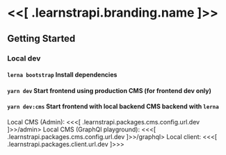 # <<[ .learnstrapi.branding.name ]>>

## Getting Started

### Local dev

#### `lerna bootstrap` Install dependencies

#### `yarn dev` Start frontend using production CMS (for frontend dev only)

#### `yarn dev:cms` Start frontend with local backend CMS backend with `lerna`

Local CMS (Admin): <<<[ .learnstrapi.packages.cms.config.url.dev ]>>/admin>
Local CMS (GraphQl playground): <<<[ .learnstrapi.packages.cms.config.url.dev ]>>/graphql>
Local client: <<<[ .learnstrapi.packages.client.url.dev ]>>>
